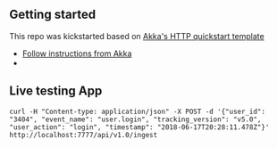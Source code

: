 

## Getting started

This repo was kickstarted based on [Akka's HTTP quickstart template](https://developer.lightbend.com/guides/akka-http-quickstart-scala/)

- [Follow instructions from Akka](https://developer.lightbend.com/guides/akka-http-quickstart-scala/) 
- 


## Live testing App

```
curl -H "Content-type: application/json" -X POST -d '{"user_id": "3404", "event_name": "user.login", "tracking_version": "v5.0", "user_action": "login", "timestamp": "2018-06-17T20:28:11.478Z"}' http://localhost:7777/api/v1.0/ingest
```